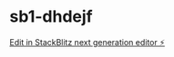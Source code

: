 # sb1-dhdejf

[Edit in StackBlitz next generation editor ⚡️](https://stackblitz.com/~/github.com/mrsabbir007/sb1-dhdejf)